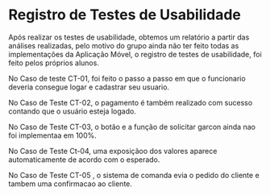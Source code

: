 # Registro de Testes de Usabilidade

Após realizar os testes de usabilidade, obtemos um relatório a partir das análises realizadas, pelo motivo do grupo ainda não ter feito todas as implementações da Aplicação Móvel, o registro de testes de usabilidade, foi feito pelos próprios alunos. 

No Caso de teste CT-01, foi feito o passo a passo em que o funcionario deveria consegue logar e cadastrar seu usuario. 

No Caso de Teste CT-02, o pagamento é também realizado com sucesso contando que o usuário esteja logado. 

No Caso de Teste CT-03, o botão e a função de solicitar garcon ainda nao foi implementaa em 100%. 

No Caso de Teste Ct-04, uma exposiçãoo dos valores aparece automaticamente de acordo com o esperado. 

No Caso de Teste  CT-05 , o sistema  de  comanda evia o pedido do cliente e tambem uma confirmacao ao cliente. 


